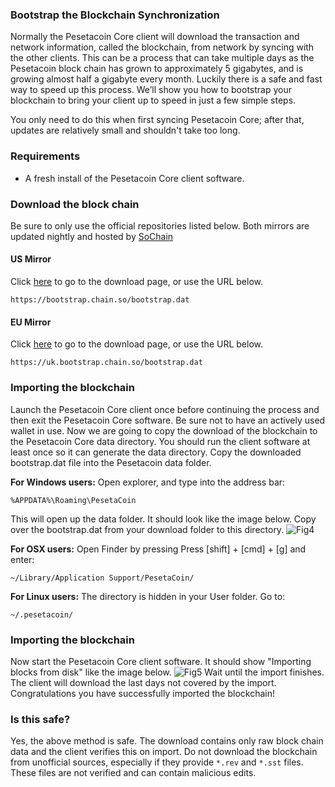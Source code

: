 ### Bootstrap the Blockchain Synchronization

Normally the Pesetacoin Core client will download the transaction and network information, called the blockchain, from network by syncing with the other clients. This can be a process that can take multiple days as the Pesetacoin block chain has grown to approximately 5 gigabytes, and is growing almost half a gigabyte every month. Luckily there is a safe and fast way to speed up this process. We’ll show you how to bootstrap your blockchain to bring your client up to speed in just a few simple steps.

You only need to do this when first syncing Pesetacoin Core; after that, updates are relatively small and shouldn't take too long.

### Requirements

- A fresh install of the Pesetacoin Core client software.

### Download the block chain
Be sure to only use the official repositories listed below.
Both mirrors are updated nightly and hosted by [SoChain](https://chain.so)

#### US Mirror

Click [here](https://bootstrap.chain.so/) to go to the download page, or use the URL below.

    https://bootstrap.chain.so/bootstrap.dat

#### EU Mirror

Click [here](https://uk.bootstrap.chain.so/) to go to the download page, or use the URL below.

    https://uk.bootstrap.chain.so/bootstrap.dat

### Importing the blockchain
Launch the Pesetacoin Core client once before continuing the process and then exit the Pesetacoin Core software. Be sure not to have an actively used wallet in use. Now we are going to copy the download of the blockchain to the Pesetacoin Core data directory. You should run the client software at least once so it can generate the data directory. Copy the downloaded bootstrap.dat file into the Pesetacoin data folder.

**For Windows users:**
Open explorer, and type into the address bar:

    %APPDATA%\Roaming\PesetaCoin

This will open up the data folder. It should look like the image below. Copy over the bootstrap.dat from your download folder to this directory.
![Fig4](img/pesetacoinstrap1.png)

**For OSX users:**
Open Finder by pressing Press [shift] + [cmd] + [g] and enter:

    ~/Library/Application Support/PesetaCoin/

**For Linux users:**
The directory is hidden in your User folder. Go to:

    ~/.pesetacoin/

### Importing the blockchain
Now start the Pesetacoin Core client software. It should show "Importing blocks from disk" like the image below. 
![Fig5](img/pesetacoinstrap2.png)
Wait until the import finishes. The client will download the last days not covered by the import. Congratulations you have successfully imported the blockchain!

### Is this safe?

Yes, the above method is safe. The download contains only raw block chain data and the client verifies this on import. Do not download the blockchain from unofficial sources, especially if they provide `*.rev` and `*.sst` files. These files are not verified and can contain malicious edits.
